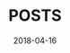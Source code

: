 ---
title: "POSTS"
date: 2023-01-18T19:05:42+05:30
description: All Posts
date: 2018-04-16
authorbox: true
sidebar: true
pager: true
weight: 2
menu:
  main:
    name: POSTS
    weight: 1

---